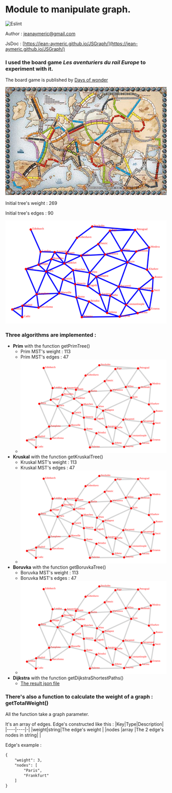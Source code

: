 # Module to manipulate graph.
![Eslint](https://github.com/Jean-Aymeric/JSGraph/workflows/Eslint/badge.svg)

Author : [jeanaymeric@gmail.com](mailto:jeanaymeric@gmail.com")

JsDoc : [https://jean-aymeric.github.io/JSGraph/](https://jean-aymeric.github.io/JSGraph/)
### I used the board game ___Les aventuriers du rail Europe___ to experiment with it.
The board game is published by [Days of wonder](https://www.daysofwonder.com/)

![Game board of Les aventuriers du rail Europe](lesaventuriersdurail.jpg)

Initial tree's weight : 269

Initial tree's edges : 90

![Graph of Les aventuriers du rail Europe](AventuriersDuRailEurope.svg)

### Three algorithms are implemented :
- **Prim** with the function getPrimTree()
  - Prim MST's weight : 113
  - Prim MST's edges : 47
  - ![Animated graph of Prim MST](PrimMst.svg)
- **Kruskal** with the function getKruskalTree()
  - Kruskal MST's weight : 113
  - Kruskal MST's edges : 47
  - ![Animated graph of Kruskal MST](KruskalMst.svg)
- **Boruvka** with the function getBoruvkaTree()
  - Boruvka MST's weight : 113
  - Boruvka MST's edges : 47
  - ![Animated graph of Boruvka MST](BoruvkaMst.svg)
- **Dijkstra** with the function getDijkstraShortestPaths()
  - [The result json file](dijkstraSP.json)

### There's also a function to calculate the weight of a graph : getTotalWeight()

All the function take a graph parameter.

It's an array of edges. Edge's constructed like this :
|Key|Type|Description|
|----|----|-|
|weight|string|The edge's weight |
|nodes |array |The 2 edge's nodes in string| |

Edge's example :
```
{
    "weight": 3,
    "nodes": [
        "Paris",
        "Frankfurt"
    ]
}
```
